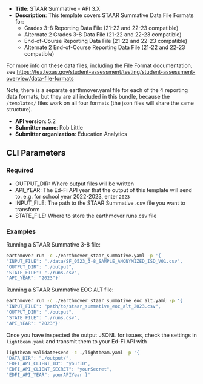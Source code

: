 * **Title**: STAAR Summative - API 3.X
* **Description**: This template covers STAAR Summative Data File Formats for:
    * Grades 3-8 Reporting Data File (21-22 and 22-23 compatible)
    * Alternate 2 Grades 3-8 Data File (21-22 and 22-23 compatible)
    * End-of-Course Reporting Data File (21-22 and 22-23 compatible)
    * Alternate 2 End-of-Course Reporting Data File (21-22 and 22-23 compatible)
      
For more info on these data files, including the File Format documentation, see https://tea.texas.gov/student-assessment/testing/student-assessment-overview/data-file-formats

Note, there is a separate earthmover.yaml file for each of the 4 reporting data formats, but they are all included in this bundle, because the `/templates/` files work on all four formats (the json files will share the same structure).

* **API version**: 5.2
* **Submitter name**: Rob Little
* **Submitter organization**: Education Analytics


## CLI Parameters

### Required
- OUTPUT_DIR: Where output files will be written
- API_YEAR: The Ed-Fi API year that the output of this template will send to. e.g. for school year 2022-2023, enter `2023`
- INPUT_FILE: The path to the STAAR Summative .csv file you want to transform
- STATE_FILE: Where to store the earthmover runs.csv file


### Examples
Running a STAAR Summative 3-8 file:
```bash
earthmover run -c ./earthmover_staar_summative.yaml -p '{
"INPUT_FILE": "./data/SF_0523_3-8_SAMPLE_ANONYMIZED_ISD_V01.csv",
"OUTPUT_DIR": "./output",
"STATE_FILE": "./runs.csv",
"API_YEAR": "2023"}'
```
Running a STAAR Summative EOC ALT file:
```bash
earthmover run -c ./earthmover_staar_summative_eoc_alt.yaml -p '{
"INPUT_FILE": "path/to/staar_summative_eoc_alt_2023.csv",
"OUTPUT_DIR": "./output",
"STATE_FILE": "./runs.csv",
"API_YEAR": "2023"}'
```

Once you have inspected the output JSONL for issues, check the settings in `lightbeam.yaml` and transmit them to your Ed-Fi API with
```bash
lightbeam validate+send -c ./lightbeam.yaml -p '{
"DATA_DIR": "./output/",
"EDFI_API_CLIENT_ID": "yourID",
"EDFI_API_CLIENT_SECRET": "yourSecret",
"EDFI_API_YEAR": yourAPIYear }'
```

